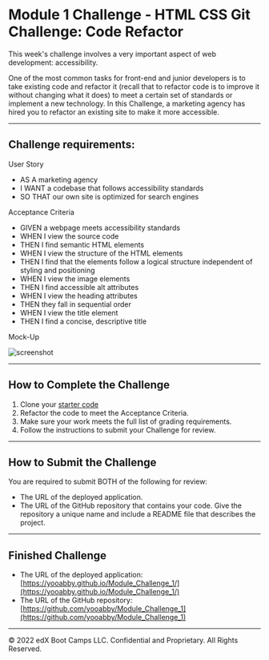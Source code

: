 # Module 1 Challenge - HTML CSS Git Challenge: Code Refactor

This week's challenge involves a very important aspect of web development: accessibility.

One of the most common tasks for front-end and junior developers is to take existing code and refactor it (recall that to refactor code is to improve it without changing what it does) to meet a certain set of standards or implement a new technology. In this Challenge, a marketing agency has hired you to refactor an existing site to make it more accessible.

---

## Challenge requirements:

User Story

- AS A marketing agency
- I WANT a codebase that follows accessibility standards
- SO THAT our own site is optimized for search engines

Acceptance Criteria

- GIVEN a webpage meets accessibility standards
- WHEN I view the source code
- THEN I find semantic HTML elements
- WHEN I view the structure of the HTML elements
- THEN I find that the elements follow a logical structure independent of styling and positioning
- WHEN I view the image elements
- THEN I find accessible alt attributes
- WHEN I view the heading attributes
- THEN they fall in sequential order
- WHEN I view the title element
- THEN I find a concise, descriptive title

Mock-Up

![screenshot](https://user-images.githubusercontent.com/119819391/207989964-407fd04c-621f-46e3-8b88-dac12981f97a.png)

---

## How to Complete the Challenge

1. Clone your [starter code](https://github.com/coding-boot-camp/urban-octo-telegram)
2. Refactor the code to meet the Acceptance Criteria.
3. Make sure your work meets the full list of grading requirements.
4. Follow the instructions to submit your Challenge for review.

---

## How to Submit the Challenge

You are required to submit BOTH of the following for review:

* The URL of the deployed application.
* The URL of the GitHub repository that contains your code. Give the repository a unique name and include a README file that describes the project.

---

## Finished Challenge

* The URL of the deployed application: [https://yooabby.github.io/Module_Challenge_1/](https://yooabby.github.io/Module_Challenge_1/)
* The URL of the GitHub repository: [https://github.com/yooabby/Module_Challenge_1](https://github.com/yooabby/Module_Challenge_1)

---
© 2022 edX Boot Camps LLC. Confidential and Proprietary. All Rights Reserved.
